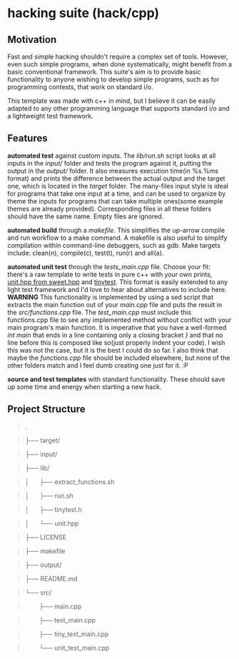 # hacking suite (hack/cpp)

## Motivation

Fast and simple hacking shouldn't require a complex set of tools. However, even such simple programs, when done systematically, might benefit from a basic conventional framework. This suite's aim is to provide basic functionality to anyone wishing to develop simple programs, such as for programming contests, that work on standard i/o.

This template was made with c++ in mind, but I believe it can be easily adapted to any other programming language that supports standard i/o and a lightweight test framework.

## Features

**automated test** against custom inputs. The *lib/run.sh* script looks at all inputs in the *input/* folder and tests the program against it, putting the output in the *output/* folder. It also measures execution time(in %s.%ms format) and prints the difference between the actual output and the target one, which is located in the *target* folder. The many-files input style is ideal for programs that take one input at a time, and can be used to organize by theme the inputs for programs that can take multiple ones(some example themes are already provided). Corresponding files in all these folders should have the same name. Empty files are ignored.

**automated build** through a *makefile*. This simplifies the up-arrow compile and run workflow to a make command. A makefile is also useful to simplify compilation within command-line debuggers, such as gdb. Make targets include: clean(n), compile(c), test(t), run(r) and all(a).

**automated unit test** through the *tests\_main.cpp* file. Choose your fit: there's a raw template to write tests in pure c++ with your own prints, [unit.hpp from sweet.hpp](https://github.com/burner/sweet.hpp) and [tinytest](https://github.com/ccosmin/tinytest). This format is easily extended to any light test framework and I'd love to hear about alternatives to include here. **WARNING** This functionality is implemented by using a sed script that extracts the main function out of your *main.cpp* file and puts the result in the *src/functions.cpp* file. The *test\_main.cpp* must include this functions.cpp file to see any implemented method without conflict with your main program's main function. It is imperative that you have a well-formed *int main* that ends in a line containing only a closing bracket *}* and that no line before this is composed like so(just properly indent your code). I wish this was not the case, but it is the best I could do so far. I also think that maybe the *functions.cpp* file should be included elsewhere, but none of the other folders match and I feel dumb creating one just for it. :P

**source and test templates** with standard functionality. These should save up some time and energy when starting a new hack.

## Project Structure


>.

>├── target/

>├── input/

>├── lib/

>│      ├── extract\_functions.sh

>│      ├── run.sh

>│      ├── tinytest.h

>│      └── unit.hpp

>├── LICENSE

>├── makefile

>├── output/

>├── README.md

>└── src/

>        ├── main.cpp

>        ├── test\_main.cpp

>        ├── tiny\_test\_main.cpp

>        └── unit\_test\_main.cpp
